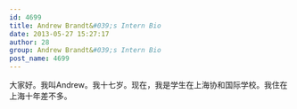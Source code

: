 ```yaml
---
id: 4699
title: Andrew Brandt&#039;s Intern Bio
date: 2013-05-27 15:27:17
author: 28
group: Andrew Brandt&#039;s Intern Bio
post_name: 4699
---
```


大家好。我叫Andrew。我十七岁。现在，我是学生在上海协和国际学校。我住在上海十年差不多。